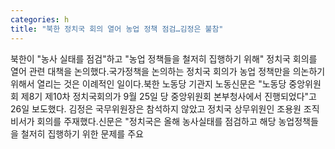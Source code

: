 ```yaml
---
categories: h
title: "북한 정치국 회의 열어 농업 정책 점검…김정은 불참"
---
```

북한이 "농사 실태를 점검"하고 "농업 정책들을 철저히 집행하기 위해" 정치국 회의를 열어 관련 대책을 논의했다.국가정책을 논의하는 정치국 회의가 농업 정책만을 의논하기 위해서 열리는 것은 이례적인 일이다.북한 노동당 기관지 노동신문은 "노동당 중앙위원회 제8기 제10차 정치국회의가 9월 25일 당 중앙위원회 본부청사에서 진행되었다"고 26일 보도했다. 김정은 국무위원장은 참석하지 않았고 정치국 상무위원인 조용원 조직비서가 회의를 주재했다.신문은 "정치국은 올해 농사실태를 점검하고 해당 농업정책들을 철저히 집행하기 위한 문제를 주요